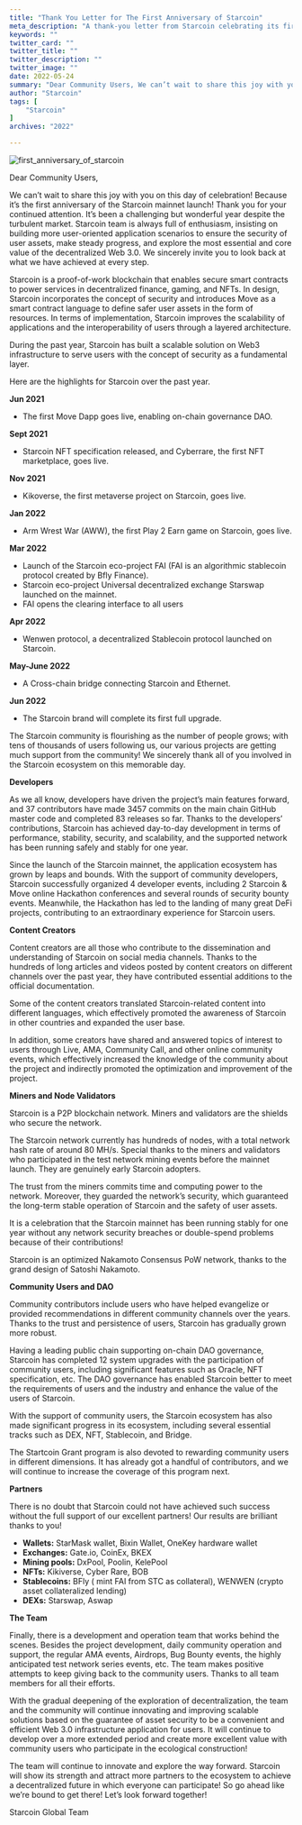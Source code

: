 ```yaml
---
title: "Thank You Letter for The First Anniversary of Starcoin"
meta_description: "A thank-you letter from Starcoin celebrating its first anniversary and Move community achievements."
keywords: ""
twitter_card: ""
twitter_title: ""
twitter_description: ""
twitter_image: ""
date: 2022-05-24
summary: "Dear Community Users, We can’t wait to share this joy with you on this day of celebration! Because it’s the first anniversary of the Starcoin mainnet...."
author: "Starcoin"
tags: [
    "Starcoin"
]
archives: "2022"

---
```


![first_anniversary_of_starcoin](/images/hackathon/first_anniversary_of_starcoin.png)

Dear Community Users,

We can’t wait to share this joy with you on this day of celebration! Because it’s the first anniversary of the Starcoin mainnet launch! Thank you for your continued attention. It’s been a challenging but wonderful year despite the turbulent market. Starcoin team is always full of enthusiasm, insisting on building more user-oriented application scenarios to ensure the security of user assets, make steady progress, and explore the most essential and core value of the decentralized Web 3.0. We sincerely invite you to look back at what we have achieved at every step.

Starcoin is a proof-of-work blockchain that enables secure smart contracts to power services in decentralized finance, gaming, and NFTs. In design, Starcoin incorporates the concept of security and introduces Move as a smart contract language to define safer user assets in the form of resources. In terms of implementation, Starcoin improves the scalability of applications and the interoperability of users through a layered architecture.

During the past year, Starcoin has built a scalable solution on Web3 infrastructure to serve users with the concept of security as a fundamental layer.

Here are the highlights for Starcoin over the past year.

**Jun 2021**

- The first Move Dapp goes live, enabling on-chain governance DAO.

**Sept 2021**

- Starcoin NFT specification released, and Cyberrare, the first NFT marketplace, goes live.

**Nov 2021**

- Kikoverse, the first metaverse project on Starcoin, goes live.

**Jan 2022**

- Arm Wrest War (AWW), the first Play 2 Earn game on Starcoin, goes live.

**Mar 2022**

- Launch of the Starcoin eco-project FAI (FAI is an algorithmic stablecoin protocol created by Bfly Finance).
- Starcoin eco-project Universal decentralized exchange Starswap launched on the mainnet.
- FAI opens the clearing interface to all users

**Apr 2022**

- Wenwen protocol, a decentralized Stablecoin protocol launched on Starcoin.

**May-June 2022**

- A Cross-chain bridge connecting Starcoin and Ethernet.

**Jun 2022**

- The Starcoin brand will complete its first full upgrade.

The Starcoin community is flourishing as the number of people grows; with tens of thousands of users following us, our various projects are getting much support from the community! We sincerely thank all of you involved in the Starcoin ecosystem on this memorable day.

**Developers**

As we all know, developers have driven the project’s main features forward, and 37 contributors have made 3457 commits on the main chain GitHub master code and completed 83 releases so far. Thanks to the developers’ contributions, Starcoin has achieved day-to-day development in terms of performance, stability, security, and scalability, and the supported network has been running safely and stably for one year.

Since the launch of the Starcoin mainnet, the application ecosystem has grown by leaps and bounds. With the support of community developers, Starcoin successfully organized 4 developer events, including 2 Starcoin & Move online Hackathon conferences and several rounds of security bounty events. Meanwhile, the Hackathon has led to the landing of many great DeFi projects, contributing to an extraordinary experience for Starcoin users.

**Content Creators**

Content creators are all those who contribute to the dissemination and understanding of Starcoin on social media channels. Thanks to the hundreds of long articles and videos posted by content creators on different channels over the past year, they have contributed essential additions to the official documentation.

Some of the content creators translated Starcoin-related content into different languages, which effectively promoted the awareness of Starcoin in other countries and expanded the user base.

In addition, some creators have shared and answered topics of interest to users through Live, AMA, Community Call, and other online community events, which effectively increased the knowledge of the community about the project and indirectly promoted the optimization and improvement of the project.

**Miners and Node Validators**

Starcoin is a P2P blockchain network. Miners and validators are the shields who secure the network.

The Starcoin network currently has hundreds of nodes, with a total network hash rate of around 80 MH/s. Special thanks to the miners and validators who participated in the test network mining events before the mainnet launch. They are genuinely early Starcoin adopters.

The trust from the miners commits time and computing power to the network. Moreover, they guarded the network’s security, which guaranteed the long-term stable operation of Starcoin and the safety of user assets.

It is a celebration that the Starcoin mainnet has been running stably for one year without any network security breaches or double-spend problems because of their contributions!

Starcoin is an optimized Nakamoto Consensus PoW network, thanks to the grand design of Satoshi Nakamoto.

**Community Users and DAO**

Community contributors include users who have helped evangelize or provided recommendations in different community channels over the years. Thanks to the trust and persistence of users, Starcoin has gradually grown more robust.

Having a leading public chain supporting on-chain DAO governance, Starcoin has completed 12 system upgrades with the participation of community users, including significant features such as Oracle, NFT specification, etc. The DAO governance has enabled Starcoin better to meet the requirements of users and the industry and enhance the value of the users of Starcoin.

With the support of community users, the Starcoin ecosystem has also made significant progress in its ecosystem, including several essential tracks such as DEX, NFT, Stablecoin, and Bridge.

The Startcoin Grant program is also devoted to rewarding community users in different dimensions. It has already got a handful of contributors, and we will continue to increase the coverage of this program next.

**Partners**

There is no doubt that Starcoin could not have achieved such success without the full support of our excellent partners! Our results are brilliant thanks to you!

- **Wallets:** StarMask wallet, Bixin Wallet, OneKey hardware wallet
- **Exchanges:** Gate.io, CoinEx, BKEX
- **Mining pools:** DxPool, Poolin, KelePool
- **NFTs:** Kikiverse, Cyber Rare, BOB
- **Stablecoins:** BFly ( mint FAI from STC as collateral), WENWEN (crypto asset collateralized lending)
- **DEXs:** Starswap, Aswap

**The Team**

Finally, there is a development and operation team that works behind the scenes. Besides the project development, daily community operation and support, the regular AMA events, Airdrops, Bug Bounty events, the highly anticipated test network series events, etc. The team makes positive attempts to keep giving back to the community users. Thanks to all team members for all their efforts.

With the gradual deepening of the exploration of decentralization, the team and the community will continue innovating and improving scalable solutions based on the guarantee of asset security to be a convenient and efficient Web 3.0 infrastructure application for users. It will continue to develop over a more extended period and create more excellent value with community users who participate in the ecological construction!

The team will continue to innovate and explore the way forward. Starcoin will show its strength and attract more partners to the ecosystem to achieve a decentralized future in which everyone can participate! So go ahead like we’re bound to get there! Let’s look forward together!

Starcoin Global Team
